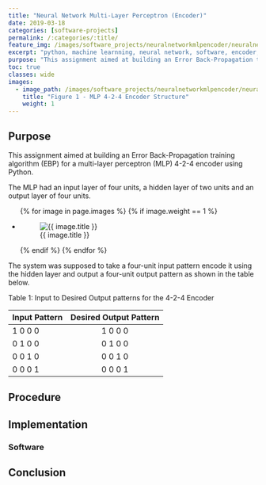 ```yaml
---
title: "Neural Network Multi-Layer Perceptron (Encoder)"
date: 2019-03-18
categories: [software-projects]
permalink: /:categories/:title/
feature_img: /images/software_projects/neuralnetworkmlpencoder/neuralnetworkmlpencoder_img00.jpg
excerpt: "python, machine learnning, neural network, software, encoder, ebp"
purpose: "This assignment aimed at building an Error Back-Propagation training algorithm (EBP) for a multi-layer perceptron (MLP) 4-2-4 encoder using Python."
toc: true
classes: wide
images:
  - image_path: /images/software_projects/neuralnetworkmlpencoder/neuralnetworkmlpencoder_img00.jpg
    title: "Figure 1 - MLP 4-2-4 Encoder Structure"
    weight: 1
---
```


<h2 class="text-underline">Purpose</h2>

This assignment aimed at building an Error Back-Propagation training algorithm (EBP) for a multi-layer perceptron (MLP) 4-2-4 encoder using Python.

The MLP had an input layer of four units, a hidden layer of two units and an output layer of four units. 	

<ul class="photo-gallery-2col">
  {% for image in page.images %}
    {% if image.weight == 1 %}
      <li>
        <figure class="custom-figure">
          <img class="galley_img" src="{{ image.image_path }}" alt="{{ image.title }}">
          <figcaption class="custom-figcaption">
            {{ image.title }}
          </figcaption>
        </figure>  
      </li>
    {% endif %}  
  {% endfor %}  
</ul>

The system was supposed to take a four-unit input pattern encode it using the hidden layer and output a four-unit output pattern as shown in the table below.

<span class="custom-tablecaption">Table 1: Input to Desired Output patterns for the 4-2-4 Encoder</span>

| Input Pattern | Desired Output Pattern |
| ------------- | :--------------------: |
| 1  0  0  0 | 1  0  0  0 |
| 0  1  0  0 | 0  1  0  0 |
| 0  0  1  0 | 0  0  1  0 |
| 0  0  0  1 | 0  0  0  1 |

<h2 class="text-underline">Procedure</h2>

<h2 class="text-underline">Implementation</h2>

### Software

<h2 class="text-underline">Conclusion</h2>
